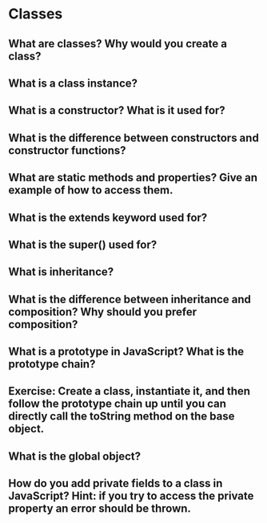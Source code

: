 # Classes

## What are classes? Why would you create a class?
## What is a class instance?
## What is a constructor? What is it used for?
## What is the difference between constructors and constructor functions?
## What are static methods and properties? Give an example of how to access them.
## What is the extends keyword used for?
## What is the super() used for?
## What is inheritance?
## What is the difference between inheritance and composition? Why should you prefer composition?
## What is a prototype in JavaScript? What is the prototype chain?
## Exercise: Create a class, instantiate it, and then follow the prototype chain up until you can directly call the toString method on the base object.
## What is the global object?
## How do you add private fields to a class in JavaScript? Hint: if you try to access the private property an error should be thrown.